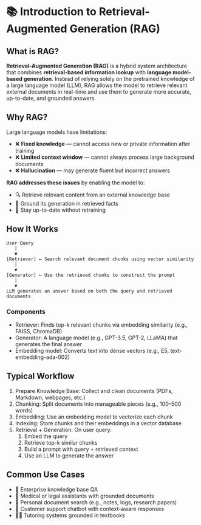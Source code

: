 # 📚 Introduction to Retrieval-Augmented Generation (RAG)

## What is RAG?

**Retrieval-Augmented Generation (RAG)** is a hybrid system architecture that combines **retrieval-based information lookup** with **language model-based generation**. Instead of relying solely on the pretrained knowledge of a large language model (LLM), RAG allows the model to retrieve relevant external documents in real-time and use them to generate more accurate, up-to-date, and grounded answers.

## Why RAG?

Large language models have limitations:

- ❌ **Fixed knowledge** — cannot access new or private information after training
- ❌ **Limited context window** — cannot always process large background documents
- ❌ **Hallucination** — may generate fluent but incorrect answers

**RAG addresses these issues** by enabling the model to:
- 🔍 Retrieve relevant content from an external knowledge base
- 🧠 Ground its generation in retrieved facts
- 📅 Stay up-to-date without retraining

## How It Works

```text
User Query
   │
   ▼
[Retriever] ← Search relevant document chunks using vector similarity
   │
   ▼
[Generator] ← Use the retrieved chunks to construct the prompt
   │
   ▼
LLM generates an answer based on both the query and retrieved documents
```

### Components
- Retriever: Finds top-k relevant chunks via embedding similarity (e.g., FAISS, ChromaDB)
- Generator: A language model (e.g., GPT-3.5, GPT-2, LLaMA) that generates the final answer
- Embedding model: Converts text into dense vectors (e.g., E5, text-embedding-ada-002)

## Typical Workflow
1. Prepare Knowledge Base: Collect and clean documents (PDFs, Markdown, webpages, etc.)
2. Chunking: Split documents into manageable pieces (e.g., 100–500 words)
3. Embedding: Use an embedding model to vectorize each chunk
4. Indexing: Store chunks and their embeddings in a vector database
5. Retrieval + Generation: On user query:
    1. Embed the query
    2. Retrieve top-k similar chunks
    3. Build a prompt with query + retrieved context
    4. Use an LLM to generate the answer

## Common Use Cases
- 📖 Enterprise knowledge base QA
- 🏥 Medical or legal assistants with grounded documents
- 🧠 Personal document search (e.g., notes, logs, research papers)
- 💬 Customer support chatbot with context-aware responses
- 👨‍🏫 Tutoring systems grounded in textbooks

